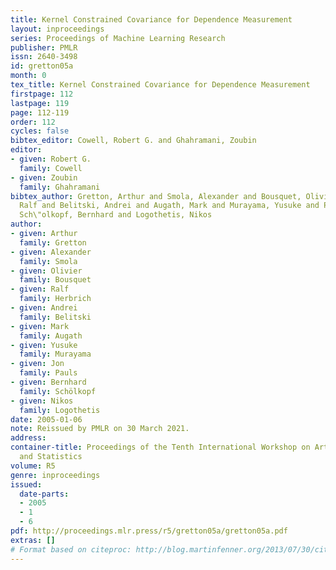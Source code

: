 ```yaml
---
title: Kernel Constrained Covariance for Dependence Measurement
layout: inproceedings
series: Proceedings of Machine Learning Research
publisher: PMLR
issn: 2640-3498
id: gretton05a
month: 0
tex_title: Kernel Constrained Covariance for Dependence Measurement
firstpage: 112
lastpage: 119
page: 112-119
order: 112
cycles: false
bibtex_editor: Cowell, Robert G. and Ghahramani, Zoubin
editor:
- given: Robert G.
  family: Cowell
- given: Zoubin
  family: Ghahramani
bibtex_author: Gretton, Arthur and Smola, Alexander and Bousquet, Olivier and Herbrich,
  Ralf and Belitski, Andrei and Augath, Mark and Murayama, Yusuke and Pauls, Jon and
  Sch\"olkopf, Bernhard and Logothetis, Nikos
author:
- given: Arthur
  family: Gretton
- given: Alexander
  family: Smola
- given: Olivier
  family: Bousquet
- given: Ralf
  family: Herbrich
- given: Andrei
  family: Belitski
- given: Mark
  family: Augath
- given: Yusuke
  family: Murayama
- given: Jon
  family: Pauls
- given: Bernhard
  family: Schölkopf
- given: Nikos
  family: Logothetis
date: 2005-01-06
note: Reissued by PMLR on 30 March 2021.
address:
container-title: Proceedings of the Tenth International Workshop on Artificial Intelligence
  and Statistics
volume: R5
genre: inproceedings
issued:
  date-parts:
  - 2005
  - 1
  - 6
pdf: http://proceedings.mlr.press/r5/gretton05a/gretton05a.pdf
extras: []
# Format based on citeproc: http://blog.martinfenner.org/2013/07/30/citeproc-yaml-for-bibliographies/
---
```

